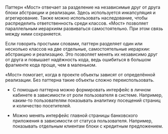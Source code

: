 Паттерн «Мост» отвечает за разделение на независимые друг от друга блоки абстракции и реализации. Здесь используется инкапсуляция и агрегирование. Также можно использовать наследование, чтобы распределить ответственность среди классов. «Мост» позволяет параллельным иерархиям развиваться самостоятельно. При этом связь между ними сохраняется.

Если говорить простыми словами, паттерн разделяет один или несколько классов на две отдельные, самостоятельные иерархии: абстракцию и реализацию. Это позволяет менять их независимо друг от друга и повышает надёжность кода, ведь ошибиться в большом фрагменте кода проще, чем в маленьком.

«Мост» помогает, когда в проекте объекты зависят от определённой реализации. Без паттерна такие объекты сложно переиспользовать.


- С помощью паттерна можно формировать интерфейс в личном кабинете в зависимости от роли пользователя в системе. Например, каким-то пользователям показывать аналитику посещений страниц и количество посетителей.

- Можно менять интерфейс главной страницы банковского приложения в зависимости от статуса пользователя. Например, показывать отдельным клиентам блоки с кредитным предложением.